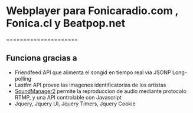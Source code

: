 # Webplayer para Fonicaradio.com , Fonica.cl y Beatpop.net
=====================

## Funciona gracias a 

* Friendfeed API que alimenta el songid en tiempo real via JSONP Long-polling
* Lastfm API provee las imagenes identificatorias de los artistas
* [SoundManager2](https://github.com/scottschiller/soundmanager2/) permite la reproduccion de audio mediante protocolo RTMP, y una API controlable con Javascript
* Jquery, Jquery UI, Jquery Timers, Jquery Cookie
